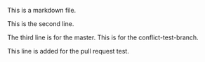 This is a markdown file.

This is the second line.

The third line is for the master. This is for the conflict-test-branch.

This line is added for the pull request test.

